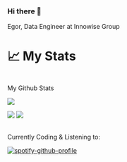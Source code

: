 ### Hi there 👋

Egor, Data Engineer at Innowise Group

# 📈 My Stats

<br>
My Github Stats

![](http://github-profile-summary-cards.vercel.app/api/cards/profile-details?username=egorkapot&theme=dracula) 

![](http://github-profile-summary-cards.vercel.app/api/cards/repos-per-language?username=egorkapot&theme=dracula) 
![](http://github-profile-summary-cards.vercel.app/api/cards/most-commit-language?username=egorkapot&theme=dracula)


<br>
Currently Coding & Listening to:

[![spotify-github-profile](https://spotify-github-profile.vercel.app/api/view?uid=31exzesqr6zyu6vzkcxczwdjdyta&cover_image=true&theme=default&show_offline=false&background_color=121212)](https://github.com/kittinan/spotify-github-profile)




